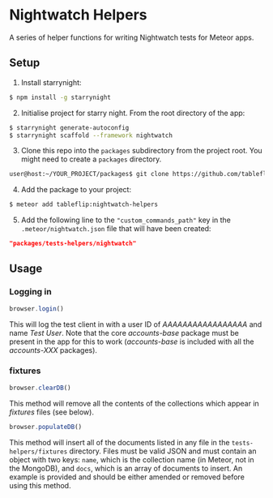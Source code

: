 # Nightwatch Helpers
A series of helper functions for writing Nightwatch tests for Meteor apps.

## Setup

1. Install starrynight:

```sh
$ npm install -g starrynight
```

2. Initialise project for starry night.  From the root directory of the app:

```sh
$ starrynight generate-autoconfig
$ starrynight scaffold --framework nightwatch
```

3. Clone this repo into the `packages` subdirectory from the project root.  You might need to create a `packages` directory.

```sh
user@host:~/YOUR_PROJECT/packages$ git clone https://github.com/tableflip/meteor-nightwatch-helpers
```

4. Add the package to your project:

```sh
$ meteor add tableflip:nightwatch-helpers
```

5. Add the following line to the `"custom_commands_path"` key in the `.meteor/nightwatch.json` file that will have been created:

```json
"packages/tests-helpers/nightwatch"
```

## Usage

### Logging in

```js
browser.login()
```

This will log the test client in with a user ID of *AAAAAAAAAAAAAAAAA* and name *Test User*.  Note that the core *accounts-base* package must be present in the app for this to work (*accounts-base* is included with all the *accounts-XXX* packages).

### fixtures

```js
browser.clearDB()
```

This method will remove all the contents of the collections which appear in *fixtures* files (see below).

```js
browser.populateDB()
```

This method will insert all of the documents listed in any file in the `tests-helpers/fixtures` directory.  Files must be valid JSON and must contain an object with two keys: `name`, which is the collection name (in Meteor, not in the MongoDB), and `docs`, which is an array of documents to insert.  An example is provided and should be either amended or removed before using this method.
